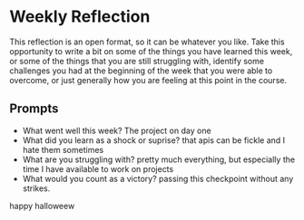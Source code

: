 # Weekly Reflection
This reflection is an open format, so it can be whatever you like. Take this opportunity to write a bit on some of the things you have learned this week, or some of the things that you are still struggling with, identify some challenges you had at the beginning of the week that you were able to overcome, or just generally how you are feeling at this point in the course.

## Prompts
- What went well this week?
The project on day one
- What did you learn as a shock or suprise?
that apis can be fickle and I hate them sometimes
- What are you struggling with?
pretty much everything, but especially the time I have available to work on projects
- What would you count as a victory?
passing this checkpoint without any strikes.

happy halloweew